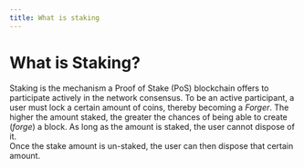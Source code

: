 ```yaml
---
title: What is staking
---
```


# What is Staking?
Staking is the mechanism a Proof of Stake (PoS) blockchain offers to participate actively in the network consensus.
To be an active participant, a user must lock a certain amount of coins, thereby becoming a _Forger_. The higher the amount staked, the greater the chances of being able to create (_forge_) a block. 
As long as the amount is staked, the user cannot dispose of it.  
Once the stake amount is un-staked, the user can then dispose that certain amount.